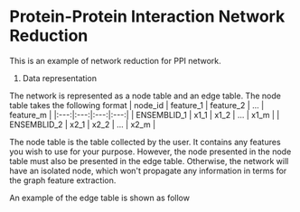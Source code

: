 # Protein-Protein Interaction Network Reduction

This is an example of network reduction for PPI network.

1. Data representation

  The network is represented as a node table and an edge table. The node table takes the following format
  |   node_id   |   feature_1   |   feature_2   |   ...   |   feature_m   |
  |:---:|:---:|:---:|:---:|
  | ENSEMBLID_1 | x1_1 | x1_2 | ... | x1_m |
  | ENSEMBLID_2 | x2_1 | x2_2 | ... | x2_m |

  The node table is the table collected by the user. It contains any features you wish to use for your purpose. However, the node presented in the node table must also be presented in the edge table. Otherwise, the network will have an isolated node, which won't propagate any information in terms for the graph feature extraction.

  An example of the edge table is shown as follow
